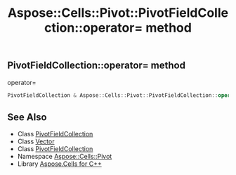 ﻿---
title: Aspose::Cells::Pivot::PivotFieldCollection::operator= method
linktitle: operator=
second_title: Aspose.Cells for C++ API Reference
description: 'Aspose::Cells::Pivot::PivotFieldCollection::operator= method. operator= in C++.'
type: docs
weight: 300
url: /cpp/aspose.cells.pivot/pivotfieldcollection/operator_asm/
---
## PivotFieldCollection::operator= method


operator=

```cpp
PivotFieldCollection & Aspose::Cells::Pivot::PivotFieldCollection::operator=(const PivotFieldCollection &src)
```

## See Also

* Class [PivotFieldCollection](../)
* Class [Vector](../../../aspose.cells/vector/)
* Class [PivotFieldCollection](../)
* Namespace [Aspose::Cells::Pivot](../../)
* Library [Aspose.Cells for C++](../../../)
